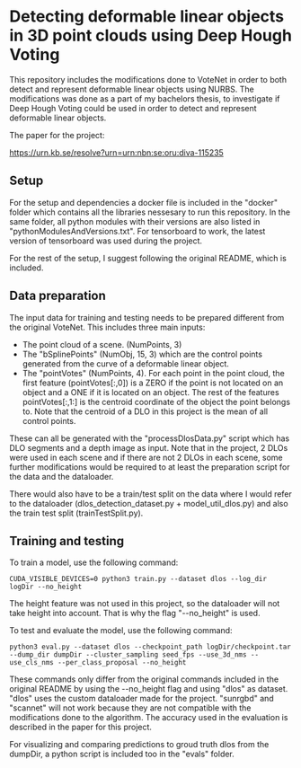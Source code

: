 # Detecting deformable linear objects in 3D point clouds using Deep Hough Voting


This repository includes the modifications done to VoteNet in order to both detect and represent deformable linear objects using NURBS. The modifications was done as a part of my bachelors thesis, to investigate if Deep Hough Voting could be used in order to detect and represent deformable linear objects.

The paper for the project:

https://urn.kb.se/resolve?urn=urn:nbn:se:oru:diva-115235

## Setup
For the setup and dependencies a docker file is included in the "docker" folder which contains all the libraries nessesary to run this repository. In the same folder, all python modules with their versions are also listed in "pythonModulesAndVersions.txt". For tensorboard to work, the latest version of tensorboard was used during the project.

For the rest of the setup, I suggest following the original README, which is included.

## Data preparation
The input data for training and testing needs to be prepared different from the original VoteNet.
This includes three main inputs:
* The point cloud of a scene. (NumPoints, 3)
* The "bSplinePoints" (NumObj, 15, 3) which are the control points generated from the curve of a deformable linear object.
* The "pointVotes" (NumPoints, 4). For each point in the point cloud, the first feature (pointVotes[:,0]) is a ZERO if the point is not located on an object and a ONE if it is located on an object. The rest of the features pointVotes[:,1:] is the centroid coordinate of the object the point belongs to. Note that the centroid of a DLO in this project is the mean of all control points.

These can all be generated with the "processDlosData.py" script which has DLO segments and a depth image as input. Note that in the project, 2 DLOs were used in each scene and if there are not 2 DLOs in each scene, some further modifications would be required to at least the preparation script for the data and the dataloader.

There would also have to be a train/test split on the data where I would refer to the dataloader (dlos_detection_dataset.py + model_util_dlos.py) and also the train test split (trainTestSplit.py).

## Training and testing
To train a model, use the following command:

    CUDA_VISIBLE_DEVICES=0 python3 train.py --dataset dlos --log_dir logDir --no_height

The height feature was not used in this project, so the dataloader will not take height into account. That is why the flag "--no_height" is used.

To test and evaluate the model, use the following command:

    python3 eval.py --dataset dlos --checkpoint_path logDir/checkpoint.tar --dump_dir dumpDir --cluster_sampling seed_fps --use_3d_nms --use_cls_nms --per_class_proposal --no_height

These commands only differ from the original commands included in the original README by using the --no_height flag and using "dlos" as dataset. "dlos" uses the custom dataloader made for the project. "sunrgbd" and "scannet" will not work because they are not compatible with the modifications done to the algorithm. The accuracy used in the evaluation is described in the paper for this project.

For visualizing and comparing predictions to groud truth dlos from the dumpDir, a python script is included too in the "evals" folder.